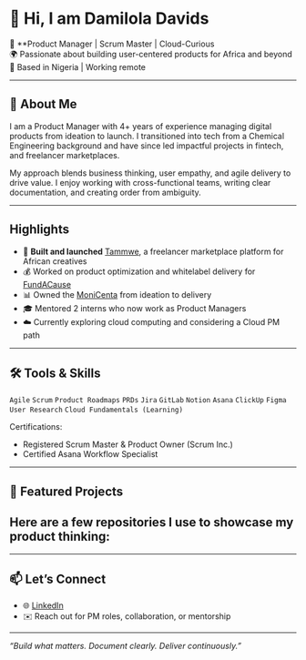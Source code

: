 # 👋 Hi, I am Damilola Davids

🎯 **Product Manager | Scrum Master | Cloud-Curious   
🌍 Passionate about building user-centered products for Africa and beyond  
📍 Based in Nigeria | Working remote 

---

## 💼 About Me

I am a Product Manager with 4+ years of experience managing digital products from ideation to launch. I transitioned into tech from a Chemical Engineering background and have since led impactful projects in fintech,  and freelancer marketplaces.

My approach blends business thinking, user empathy, and agile delivery to drive value. I enjoy working with cross-functional teams, writing clear documentation, and creating order from ambiguity.

---

## Highlights

- 🧠 **Built and launched** [Tammwe](https://tammwe.com), a freelancer marketplace platform for African creatives
- 💰 Worked on product optimization and whitelabel delivery for [FundACause](https://fundacause.net)
- 📊 Owned the [MoniCenta](https://monicenta.net/) from ideation to delivery
- 🎓 Mentored 2 interns who now work as Product Managers
- ☁️ Currently exploring cloud computing and considering a Cloud PM path

---

## 🛠 Tools & Skills

`Agile` `Scrum` `Product Roadmaps` `PRDs` `Jira` `GitLab` `Notion` `Asana` `ClickUp` `Figma` `User Research` `Cloud Fundamentals (Learning)`  

Certifications:
- Registered Scrum Master & Product Owner (Scrum Inc.)
- Certified Asana Workflow Specialist

---

## 📂 Featured Projects

Here are a few repositories I use to showcase my product thinking:
- 

---

## 📫 Let’s Connect

- 🌐 [LinkedIn](https://www.linkedin.com/in/damilola-davids/)  
- ✉️ Reach out for PM roles, collaboration, or mentorship

---

_“Build what matters. Document clearly. Deliver continuously.”_
